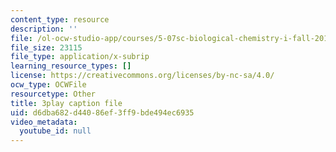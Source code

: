 ```yaml
---
content_type: resource
description: ''
file: /ol-ocw-studio-app/courses/5-07sc-biological-chemistry-i-fall-2013/d6dba682d44086ef3ff9bde494ec6935_VykaDbJIb8A.srt
file_size: 23115
file_type: application/x-subrip
learning_resource_types: []
license: https://creativecommons.org/licenses/by-nc-sa/4.0/
ocw_type: OCWFile
resourcetype: Other
title: 3play caption file
uid: d6dba682-d440-86ef-3ff9-bde494ec6935
video_metadata:
  youtube_id: null
---
```

